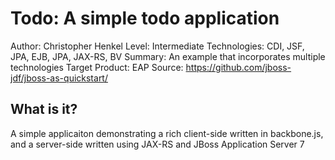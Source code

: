 Todo: A simple todo application
========================
Author: Christopher Henkel
Level: Intermediate
Technologies: CDI, JSF, JPA, EJB, JPA, JAX-RS, BV
Summary: An example that incorporates multiple technologies
Target Product: EAP
Source: <https://github.com/jboss-jdf/jboss-as-quickstart/>

What is it?
-----------

A simple applicaiton demonstrating a rich client-side written in backbone.js, and a server-side written using JAX-RS and JBoss Application Server 7


